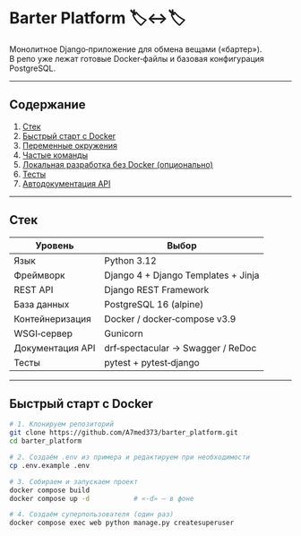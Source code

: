 # Barter Platform 🏷️↔️🏷️  
Монолитное Django‑приложение для обмена вещами («бартер»).  
В репо уже лежат готовые Docker‑файлы и базовая конфигурация PostgreSQL.

---

## Содержание

1. [Стек](#стек)  
2. [Быстрый старт с Docker](#быстрый-старт-с-docker)  
3. [Переменные окружения](#переменные-окружения)  
4. [Частые команды](#частые-команды)  
5. [Локальная разработка без Docker (опционально)](#локальная-разработка-без-docker)  
6. [Тесты](#тесты)  
7. [Автодокументация API](#автодокументация-api)

---

## Стек

| Уровень          | Выбор                               |
|------------------|-------------------------------------|
| Язык             | Python 3.12                         |
| Фреймворк        | Django 4 + Django Templates + Jinja |
| REST API         | Django REST Framework               |
| База данных      | PostgreSQL 16 (alpine)              |
| Контейнеризация  | Docker / docker‑compose v3.9        |
| WSGI‑сервер      | Gunicorn                            |
| Документация API | drf‑spectacular → Swagger / ReDoc   |
| Тесты            | pytest + pytest‑django              |

---

## Быстрый старт с Docker

```bash
# 1. Клонируем репозиторий
git clone https://github.com/A7med373/barter_platform.git
cd barter_platform

# 2. Создаём .env из примера и редактируем при необходимости
cp .env.example .env

# 3. Собираем и запускаем проект
docker compose build
docker compose up -d           # «-d» — в фоне

# 4. Создаём суперпользователя (один раз)
docker compose exec web python manage.py createsuperuser